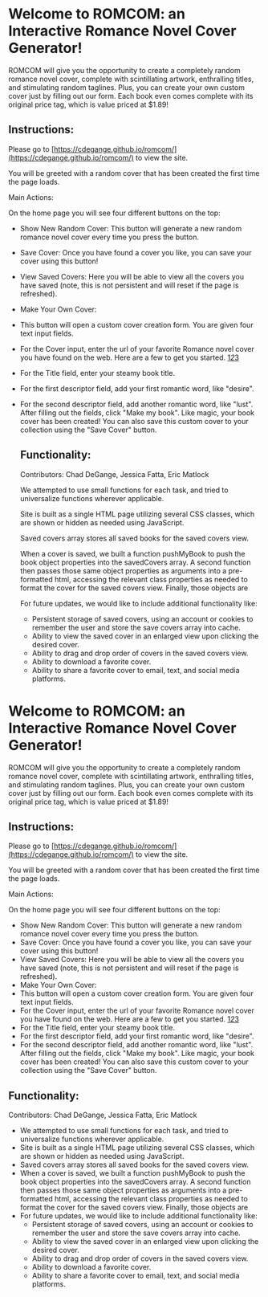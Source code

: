# Welcome to ROMCOM: an Interactive Romance Novel Cover Generator!

ROMCOM will give you the opportunity to create a completely random romance novel cover, complete with scintillating artwork, enthralling titles, and stimulating random taglines. Plus, you can create your own custom cover just by filling out our form. Each book even comes complete with its original price tag, which is value priced at $1.89!

## Instructions:

Please go to [https://cdegange.github.io/romcom/](https://cdegange.github.io/romcom/) to view the site.

You will be greeted with a random cover that has been created the first time the page loads.

Main Actions:

On the home page you will see four different buttons on the top:

- Show New Random Cover:
This button will generate a new random romance novel cover every time you press the button.
- Save Cover:
Once you have found a cover you like, you can save your cover using this button!
- View Saved Covers:
Here you will be able to view all the covers you have saved (note, this is not persistent and will reset if the page is refreshed).
- Make Your Own Cover:
- This button will open a custom cover creation form. You are given four text input fields.
- For the Cover input, enter the url of your favorite Romance novel cover you have found on the web. Here are a few to get you started. [1](http://s3.foreveryoungadult.com.s3.amazonaws.com/_uploads/images/37762/thedukeandi__span.jpg)_[2](https://amolife.com/image/images/stories/Art/Painters/Max_Ginsburg_Illustration_3.jpg)_[3](https://amolife.com/image/images/stories/Art/Painters/Max_Ginsburg_Illustration_1.jpg)
- For the Title field, enter your steamy book title.
- For the first descriptor field, add your first romantic word, like "desire".
- For the second descriptor field, add another romantic word, like "lust".
After filling out the fields, click "Make my book". Like magic, your book cover has been created! You can also save this custom cover to your collection using the "Save Cover" button.


    ## Functionality:

    Contributors: Chad DeGange, Jessica Fatta, Eric Matlock

    We attempted to use small functions for each task, and tried to universalize functions wherever applicable.

    Site is built as a single HTML page utilizing several CSS classes, which are shown or hidden as needed using JavaScript.

    Saved covers array stores all saved books for the saved covers view.

    When a cover is saved, we built a function pushMyBook to push the book object properties into the savedCovers array. A second function then passes those same object properties as arguments into a pre-formatted html, accessing the relevant class properties as needed to format the cover for the saved covers view. Finally, those objects are

    For future updates, we would like to include additional functionality like:

    - Persistent storage of saved covers, using an account or cookies to remember the user and store the save covers array into cache.
    - Ability to view the saved cover in an enlarged view upon clicking the desired cover.
    - Ability to drag and drop order of covers in the saved covers view.
    - Ability to download a favorite cover.
    - Ability to share a favorite cover to email, text, and social media platforms.


# Welcome to ROMCOM: an Interactive Romance Novel Cover Generator!

ROMCOM will give you the opportunity to create a completely random romance novel cover, complete with scintillating artwork, enthralling titles, and stimulating random taglines. Plus, you can create your own custom cover just by filling out our form. Each book even comes complete with its original price tag, which is value priced at $1.89!

## Instructions:

Please go to [https://cdegange.github.io/romcom/](https://cdegange.github.io/romcom/) to view the site.

You will be greeted with a random cover that has been created the first time the page loads.

Main Actions:

On the home page you will see four different buttons on the top:

- Show New Random Cover:
This button will generate a new random romance novel cover every time you press the button.
- Save Cover:
Once you have found a cover you like, you can save your cover using this button!
- View Saved Covers:
Here you will be able to view all the covers you have saved (note, this is not persistent and will reset if the page is refreshed).
- Make Your Own Cover:
- This button will open a custom cover creation form. You are given four text input fields.
- For the Cover input, enter the url of your favorite Romance novel cover you have found on the web. Here are a few to get you started. [1](http://s3.foreveryoungadult.com.s3.amazonaws.com/_uploads/images/37762/thedukeandi__span.jpg)*[2](https://amolife.com/image/images/stories/Art/Painters/Max_Ginsburg_Illustration_3.jpg)*[3](https://amolife.com/image/images/stories/Art/Painters/Max_Ginsburg_Illustration_1.jpg)
- For the Title field, enter your steamy book title.
- For the first descriptor field, add your first romantic word, like "desire".
- For the second descriptor field, add another romantic word, like "lust".
After filling out the fields, click "Make my book". Like magic, your book cover has been created! You can also save this custom cover to your collection using the "Save Cover" button.

## Functionality:

Contributors: Chad DeGange, Jessica Fatta, Eric Matlock

- We attempted to use small functions for each task, and tried to universalize functions wherever applicable.
- Site is built as a single HTML page utilizing several CSS classes, which are shown or hidden as needed using JavaScript.
- Saved covers array stores all saved books for the saved covers view.
- When a cover is saved, we built a function pushMyBook to push the book object properties into the savedCovers array. A second function then passes those same object properties as arguments into a pre-formatted html, accessing the relevant class properties as needed to format the cover for the saved covers view. Finally, those objects are
- For future updates, we would like to include additional functionality like:
    - Persistent storage of saved covers, using an account or cookies to remember the user and store the save covers array into cache.
    - Ability to view the saved cover in an enlarged view upon clicking the desired cover.
    - Ability to drag and drop order of covers in the saved covers view.
    - Ability to download a favorite cover.
    - Ability to share a favorite cover to email, text, and social media platforms.
